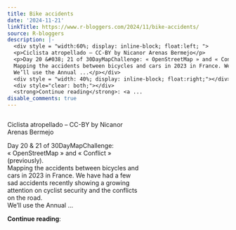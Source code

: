```yaml
---
title: Bike accidents
date: '2024-11-21'
linkTitle: https://www.r-bloggers.com/2024/11/bike-accidents/
source: R-bloggers
description: |-
  <div style = "width:60%; display: inline-block; float:left; ">
  <p>Ciclista atropellado – CC-BY by Nicanor Arenas Bermejo</p>
  <p>Day 20 &#038; 21 of 30DayMapChallenge: « OpenStreetMap » and « Conflict » (previously).<br />
  Mapping the accidents between bicycles and cars in 2023 in France. We have had a few sad accidents recently showing a growing attention on cyclist security and the conflicts on the road.<br />
  We’ll use the Annual ...</p></div>
  <div style = "width: 40%; display: inline-block; float:right;"></div>
  <div style="clear: both;"></div>
  <strong>Continue reading</strong>: <a ...
disable_comments: true
---
```

<div style = "width:60%; display: inline-block; float:left; ">
<p>Ciclista atropellado – CC-BY by Nicanor Arenas Bermejo</p>
<p>Day 20 &#038; 21 of 30DayMapChallenge: « OpenStreetMap » and « Conflict » (previously).<br />
Mapping the accidents between bicycles and cars in 2023 in France. We have had a few sad accidents recently showing a growing attention on cyclist security and the conflicts on the road.<br />
We’ll use the Annual ...</p></div>
<div style = "width: 40%; display: inline-block; float:right;"></div>
<div style="clear: both;"></div>
<strong>Continue reading</strong>: <a ...